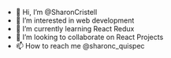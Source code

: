 - 👋 Hi, I’m @SharonCristell
- 👀 I’m interested in web development
- 🌱 I’m currently learning React Redux
- 💞️ I’m looking to collaborate on React Projects
- 📫 How to reach me @sharonc_quispec


<!---
SharonCristell/SharonCristell is a ✨ special ✨ repository because its `README.md` (this file) appears on your GitHub profile.
You can click the Preview link to take a look at your changes.
--->
